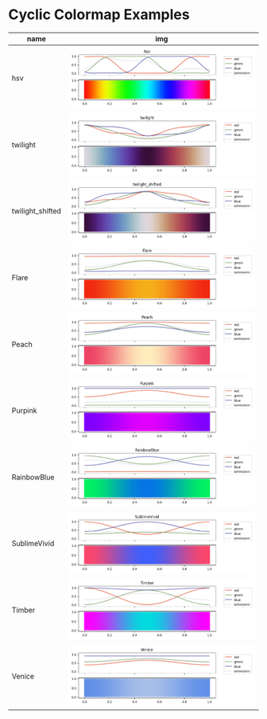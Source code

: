 # Cyclic Colormap Examples

| name             | img                                                       |
| ---------------- | --------------------------------------------------------- |
| hsv              | ![hsv](./assets/cyclic/hsv.png)                           |
| twilight         | ![twilight](./assets/cyclic/twilight.png)                 |
| twilight_shifted | ![twilight_shifted](./assets/cyclic/twilight_shifted.png) |
| Flare            | ![Flare](./assets/cyclic/Flare.png)                       |
| Peach            | ![Peach](./assets/cyclic/Peach.png)                       |
| Purpink          | ![Purpink](./assets/cyclic/Purpink.png)                   |
| RainbowBlue      | ![RainbowBlue](./assets/cyclic/RainbowBlue.png)           |
| SublimeVivid     | ![SublimeVivid](./assets/cyclic/SublimeVivid.png)         |
| Timber           | ![Timber](./assets/cyclic/Timber.png)                     |
| Venice           | ![Venice](./assets/cyclic/Venice.png)                     |
